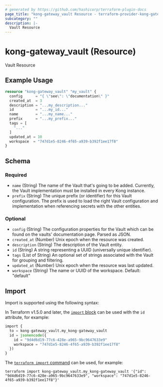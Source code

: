 ```yaml
---
# generated by https://github.com/hashicorp/terraform-plugin-docs
page_title: "kong-gateway_vault Resource - terraform-provider-kong-gateway"
subcategory: ""
description: |-
  Vault Resource
---
```


# kong-gateway_vault (Resource)

Vault Resource

## Example Usage

```terraform
resource "kong-gateway_vault" "my_vault" {
  config      = "{ \"see\": \"documentation\" }"
  created_at  = 3
  description = "...my_description..."
  id          = "...my_id..."
  name        = "...my_name..."
  prefix      = "...my_prefix..."
  tags = [
    "..."
  ]
  updated_at = 10
  workspace  = "747d1e5-8246-4f65-a939-b392f1ee17f8"
}
```

<!-- schema generated by tfplugindocs -->
## Schema

### Required

- `name` (String) The name of the Vault that's going to be added. Currently, the Vault implementation must be installed in every Kong instance.
- `prefix` (String) The unique prefix (or identifier) for this Vault configuration. The prefix is used to load the right Vault configuration and implementation when referencing secrets with the other entities.

### Optional

- `config` (String) The configuration properties for the Vault which can be found on the vaults' documentation page. Parsed as JSON.
- `created_at` (Number) Unix epoch when the resource was created.
- `description` (String) The description of the Vault entity.
- `id` (String) A string representing a UUID (universally unique identifier).
- `tags` (List of String) An optional set of strings associated with the Vault for grouping and filtering.
- `updated_at` (Number) Unix epoch when the resource was last updated.
- `workspace` (String) The name or UUID of the workspace. Default: "default"

## Import

Import is supported using the following syntax:

In Terraform v1.5.0 and later, the [`import` block](https://developer.hashicorp.com/terraform/language/import) can be used with the `id` attribute, for example:

```terraform
import {
  to = kong-gateway_vault.my_kong-gateway_vault
  id = jsonencode({
    id = "9d4d6d19-77c6-428e-a965-9bc9647633e9"
    workspace = "747d1e5-8246-4f65-a939-b392f1ee17f8"
  })
}
```

The [`terraform import` command](https://developer.hashicorp.com/terraform/cli/commands/import) can be used, for example:

```shell
terraform import kong-gateway_vault.my_kong-gateway_vault '{"id": "9d4d6d19-77c6-428e-a965-9bc9647633e9", "workspace": "747d1e5-8246-4f65-a939-b392f1ee17f8"}'
```
